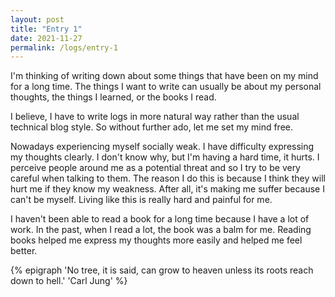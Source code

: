 ```yaml
---
layout: post
title: "Entry 1"
date: 2021-11-27
permalink: /logs/entry-1 
---
```

I'm thinking of writing down about some things that have been on my mind for a long time. The things I want to write can usually be about my personal thoughts, the things I learned, or the books I read.

I believe, I have to write logs in more natural way rather than the usual technical blog style. So without further ado, let me set my mind free.

Nowadays experiencing myself socially weak. I have difficulty expressing my thoughts clearly. I don't know why, but I'm having a hard time, it hurts. I perceive people around me as a potential threat and so I try to be very careful when talking to them. The reason I do this is because I think they will hurt me if they know my weakness. After all, it's making me suffer because I can't be myself. Living like this is really hard and painful for me.

I haven't been able to read a book for a long time because I have a lot of work. In the past, when I read a lot, the book was a balm for me. Reading books helped me express my thoughts more easily and helped me feel better. 

{% epigraph 'No tree, it is said, can grow to heaven unless its roots reach down to hell.' 'Carl Jung' %}